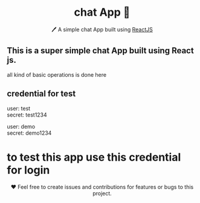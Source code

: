 <h1 align="center">chat App  📝</h1> 
<p align="center">
  🖊️ A simple chat App built using <a href="https://reactjs.org/">ReactJS</a>
</p>

## This is a super simple chat App built using React js.

all kind of basic operations is done here

## credential for test

user: test <br>
secret: test1234

user: demo<br>
secret: demo1234

# to test this app use this credential for login

<p align="center">
  ❤️ Feel free to create issues and contributions for features or bugs to this project.
</p>
